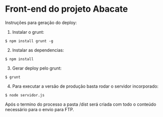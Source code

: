 # Front-end do projeto Abacate

Instruções para geração do deploy:

1. Instalar o grunt:

```
$ npm install grunt -g
```

2. Instalar as dependencias:

```
$ npm install
```

3. Gerar deploy pelo grunt:

```
$ grunt
```

4. Para executar a versão de produção basta rodar o servidor incorporado:

```
$ node servidor.js
```

Após o termino do processo a pasta /dist será criada com todo o conteúdo necessário para o envio para FTP.
